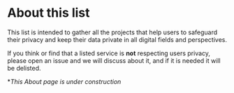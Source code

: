 # About this list
This list is intended to gather all the projects that help users to safeguard their privacy and keep their data private in all digital fields and perspectives.

If you think or find that a listed service is **not** respecting users privacy, please open an issue and we will discuss about it, and if it is needed it will be delisted.

**This About page is under construction*
